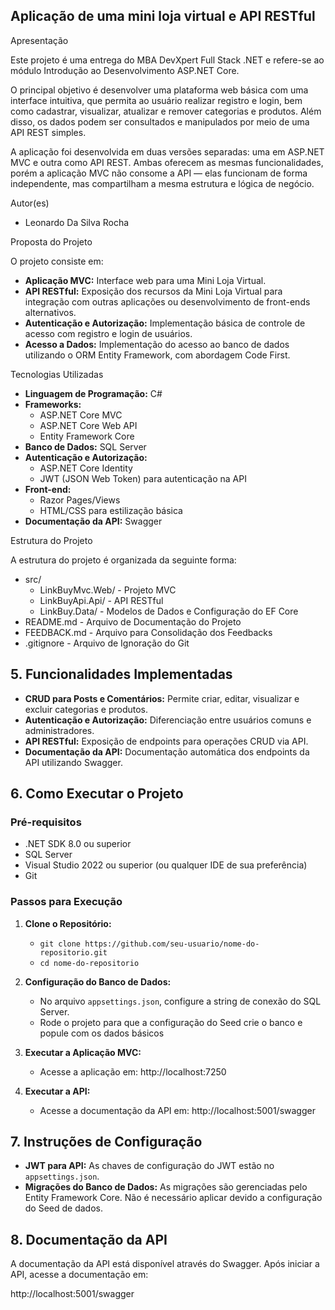 ## Aplicação de uma mini loja virtual e API RESTful

Apresentação

Este projeto é uma entrega do MBA DevXpert Full Stack .NET e refere-se ao módulo Introdução ao Desenvolvimento ASP.NET Core.

O principal objetivo é desenvolver uma plataforma web básica com uma interface intuitiva, que permita ao usuário realizar registro e login, bem como cadastrar, visualizar, atualizar e remover categorias e produtos. Além disso, os dados podem ser consultados e manipulados por meio de uma API REST simples.

A aplicação foi desenvolvida em duas versões separadas: uma em ASP.NET MVC e outra como API REST. Ambas oferecem as mesmas funcionalidades, porém a aplicação MVC não consome a API — elas funcionam de forma independente, mas compartilham a mesma estrutura e lógica de negócio.

Autor(es)
- Leonardo Da Silva Rocha

Proposta do Projeto

O projeto consiste em:

- **Aplicação MVC:** Interface web para uma Mini Loja Virtual.
- **API RESTful:** Exposição dos recursos da Mini Loja Virtual para integração com outras aplicações ou desenvolvimento de front-ends alternativos.
- **Autenticação e Autorização:** Implementação básica de controle de acesso com registro e login de usuários.
- **Acesso a Dados:** Implementação do acesso ao banco de dados utilizando o ORM Entity Framework, com abordagem Code First.

Tecnologias Utilizadas

- **Linguagem de Programação:** C#
- **Frameworks:**
  - ASP.NET Core MVC
  - ASP.NET Core Web API
  - Entity Framework Core
- **Banco de Dados:** SQL Server
- **Autenticação e Autorização:**
  - ASP.NET Core Identity
  - JWT (JSON Web Token) para autenticação na API
- **Front-end:**
  - Razor Pages/Views
  - HTML/CSS para estilização básica
- **Documentação da API:** Swagger

Estrutura do Projeto

A estrutura do projeto é organizada da seguinte forma:


- src/
  - LinkBuyMvc.Web/ - Projeto MVC
  - LinkBuyApi.Api/ - API RESTful
  - LinkBuy.Data/ - Modelos de Dados e Configuração do EF Core
- README.md - Arquivo de Documentação do Projeto
- FEEDBACK.md - Arquivo para Consolidação dos Feedbacks
- .gitignore - Arquivo de Ignoração do Git

## **5. Funcionalidades Implementadas**

- **CRUD para Posts e Comentários:** Permite criar, editar, visualizar e excluir categorias e produtos.
- **Autenticação e Autorização:** Diferenciação entre usuários comuns e administradores.
- **API RESTful:** Exposição de endpoints para operações CRUD via API.
- **Documentação da API:** Documentação automática dos endpoints da API utilizando Swagger.

## **6. Como Executar o Projeto**

### **Pré-requisitos**

- .NET SDK 8.0 ou superior
- SQL Server
- Visual Studio 2022 ou superior (ou qualquer IDE de sua preferência)
- Git

### **Passos para Execução**

1. **Clone o Repositório:**
   - `git clone https://github.com/seu-usuario/nome-do-repositorio.git`
   - `cd nome-do-repositorio`

2. **Configuração do Banco de Dados:**
   - No arquivo `appsettings.json`, configure a string de conexão do SQL Server.
   - Rode o projeto para que a configuração do Seed crie o banco e popule com os dados básicos

3. **Executar a Aplicação MVC:**
   - Acesse a aplicação em: http://localhost:7250

4. **Executar a API:**
   - Acesse a documentação da API em: http://localhost:5001/swagger

## **7. Instruções de Configuração**

- **JWT para API:** As chaves de configuração do JWT estão no `appsettings.json`.
- **Migrações do Banco de Dados:** As migrações são gerenciadas pelo Entity Framework Core. Não é necessário aplicar devido a configuração do Seed de dados.

## **8. Documentação da API**

A documentação da API está disponível através do Swagger. Após iniciar a API, acesse a documentação em:

http://localhost:5001/swagger


